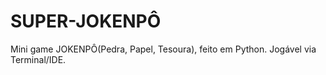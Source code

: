 # SUPER-JOKENPÔ
Mini game JOKENPÔ(Pedra, Papel, Tesoura), feito em Python.
Jogável via Terminal/IDE.
